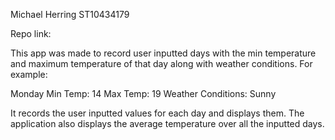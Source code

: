 Michael Herring
ST10434179

Repo link: 

This app was made to record user inputted days with the min temperature and maximum temperature of that day along with weather conditions.
For example:

Monday
Min Temp: 14
Max Temp: 19
Weather Conditions: Sunny

It records the user inputted values for each day and displays them.
The application also displays the average temperature over all the inputted days.
